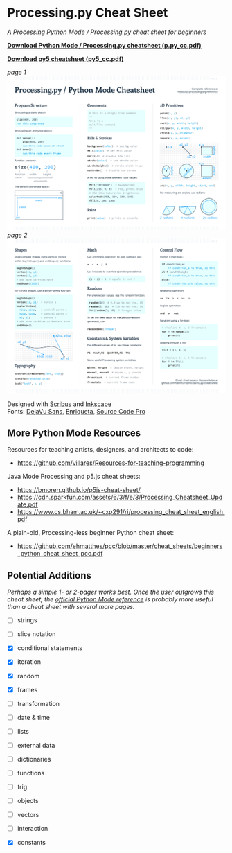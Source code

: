 # Processing.py Cheat Sheet

*A Processing Python Mode / Processing.py cheat sheet for beginners*

**[Download Python Mode / Processing.py cheatsheet (p.py_cc.pdf)](https://raw.githubusercontent.com/tabreturn/processing.py-cheat-sheet/master/p.py_cc.pdf)**

**[Download py5 cheatsheet (py5_cc.pdf)](https://raw.githubusercontent.com/tabreturn/processing.py-cheat-sheet/master/py5/py5_cc.pdf)**

*page 1*
[![](img/page_1.png)](https://raw.githubusercontent.com/tabreturn/processing.py-cheat-sheet/master/p.py_cc.pdf)  
*page 2*
[![](img/page_2.png)](https://raw.githubusercontent.com/tabreturn/processing.py-cheat-sheet/master/p.py_cc.pdf)

Designed with [Scribus](https://www.scribus.net/) and [Inkscape](https://inkscape.org/)  
Fonts: [DejaVu Sans](https://dejavu-fonts.github.io/), [Enriqueta](https://fonts.google.com/specimen/Enriqueta), [Source Code Pro](https://fonts.google.com/specimen/Source+Code+Pro)

## More Python Mode Resources

Resources for teaching artists, designers, and architects to code:

* https://github.com/villares/Resources-for-teaching-programming

Java Mode Processing and p5.js cheat sheets:

* https://bmoren.github.io/p5js-cheat-sheet/
* https://cdn.sparkfun.com/assets/6/3/f/e/3/Processing_Cheatsheet_Update.pdf
* https://www.cs.bham.ac.uk/~cxp291/ri/processing_cheat_sheet_english.pdf

A plain-old, Processing-less beginner Python cheat sheet:

* https://github.com/ehmatthes/pcc/blob/master/cheat_sheets/beginners_python_cheat_sheet_pcc.pdf

## Potential Additions

*Perhaps a simple 1- or 2-pager works best. Once the user outgrows this cheat sheet, the [official Python Mode reference](https://py.processing.org/reference) is probably more useful than a cheat sheet with several more pages.*

- [ ] strings
- [ ] slice notation
- [x] conditional statements 
- [x] iteration
- [x] random
- [x] frames
- [ ] transformation
- [ ] date & time
- [ ] lists
- [ ] external data
- [ ] dictionaries
- [ ] functions
- [ ] trig
- [ ] objects
- [ ] vectors
- [ ] interaction
- [x] constants

